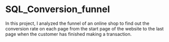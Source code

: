 # SQL_Conversion_funnel
In this project, I analyzed the funnel of an online shop to find out the conversion rate on each page from the start page of the website to the last page when the customer has finished making a transaction.

